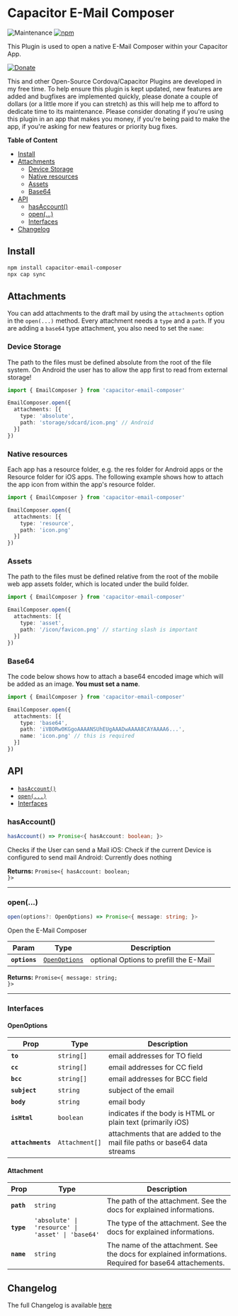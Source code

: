 # Capacitor E-Mail Composer

![Maintenance](https://img.shields.io/maintenance/yes/2023)
[![npm](https://img.shields.io/npm/v/capacitor-email-composer)](https://www.npmjs.com/package/capacitor-email-composer)

This Plugin is used to open a native E-Mail Composer within your Capacitor App.

<!-- DONATE -->
[![Donate](https://www.paypalobjects.com/en_US/i/btn/btn_donateCC_LG_global.gif)](https://www.paypal.com/cgi-bin/webscr?cmd=_s-xclick&hosted_button_id=LMX5TSQVMNMU6&source=url)

This and other Open-Source Cordova/Capacitor Plugins are developed in my free time.
To help ensure this plugin is kept updated, new features are added and bugfixes are implemented quickly, please donate a couple of dollars (or a little more if you can stretch) as this will help me to afford to dedicate time to its maintenance.
Please consider donating if you're using this plugin in an app that makes you money, if you're being paid to make the app, if you're asking for new features or priority bug fixes.
<!-- END DONATE -->

<!-- START doctoc generated TOC please keep comment here to allow auto update -->
<!-- DON'T EDIT THIS SECTION, INSTEAD RE-RUN doctoc TO UPDATE -->
**Table of Content**

- [Install](#install)
- [Attachments](#attachments)
  - [Device Storage](#device-storage)
  - [Native resources](#native-resources)
  - [Assets](#assets)
  - [Base64](#base64)
- [API](#api)
  - [hasAccount()](#hasaccount)
  - [open(...)](#open)
  - [Interfaces](#interfaces)
- [Changelog](#changelog)

<!-- END doctoc generated TOC please keep comment here to allow auto update -->

## Install

```bash
npm install capacitor-email-composer
npx cap sync
```

## Attachments

You can add attachments to the draft mail by using the `attachments` option in the `open(...)` method.
Every attachment needs a `type` and a `path`. If you are adding a `base64` type attachment, you also need to set the `name`:

### Device Storage

The path to the files must be defined absolute from the root of the file system. On Android the user has to allow the app first to read from external storage!

```ts
import { EmailComposer } from 'capacitor-email-composer'

EmailComposer.open({
  attachments: [{
    type: 'absolute',
    path: 'storage/sdcard/icon.png' // Android
  }]
})
```

### Native resources

Each app has a resource folder, e.g. the res folder for Android apps or the Resource folder for iOS apps. The following example shows how to attach the app icon from within the app's resource folder.

```ts
import { EmailComposer } from 'capacitor-email-composer'

EmailComposer.open({
  attachments: [{
    type: 'resource',
    path: 'icon.png'
  }]
})
```

### Assets

The path to the files must be defined relative from the root of the mobile web app assets folder, which is located under the build folder.

```ts
import { EmailComposer } from 'capacitor-email-composer'

EmailComposer.open({
  attachments: [{
    type: 'asset',
    path: '/icon/favicon.png' // starting slash is important
  }]
})
```

### Base64

The code below shows how to attach a base64 encoded image which will be added as an image. **You must set a name**.

```ts
import { EmailComposer } from 'capacitor-email-composer'

EmailComposer.open({
  attachments: [{
    type: 'base64',
    path: 'iVBORw0KGgoAAAANSUhEUgAAADwAAAA8CAYAAAA6...',
    name: 'icon.png' // this is required
  }]
})
```

## API

<docgen-index>

* [`hasAccount()`](#hasaccount)
* [`open(...)`](#open)
* [Interfaces](#interfaces)

</docgen-index>

<docgen-api>
<!--Update the source file JSDoc comments and rerun docgen to update the docs below-->

### hasAccount()

```typescript
hasAccount() => Promise<{ hasAccount: boolean; }>
```

Checks if the User can send a Mail
iOS: Check if the current Device is configured to send mail
Android: Currently does nothing

**Returns:** <code>Promise&lt;{ hasAccount: boolean; }&gt;</code>

--------------------


### open(...)

```typescript
open(options?: OpenOptions) => Promise<{ message: string; }>
```

Open the E-Mail Composer

| Param         | Type                                                | Description                            |
| ------------- | --------------------------------------------------- | -------------------------------------- |
| **`options`** | <code><a href="#openoptions">OpenOptions</a></code> | optional Options to prefill the E-Mail |

**Returns:** <code>Promise&lt;{ message: string; }&gt;</code>

--------------------


### Interfaces


#### OpenOptions

| Prop              | Type                      | Description                                                              |
| ----------------- | ------------------------- | ------------------------------------------------------------------------ |
| **`to`**          | <code>string[]</code>     | email addresses for TO field                                             |
| **`cc`**          | <code>string[]</code>     | email addresses for CC field                                             |
| **`bcc`**         | <code>string[]</code>     | email addresses for BCC field                                            |
| **`subject`**     | <code>string</code>       | subject of the email                                                     |
| **`body`**        | <code>string</code>       | email body                                                               |
| **`isHtml`**      | <code>boolean</code>      | indicates if the body is HTML or plain text (primarily iOS)              |
| **`attachments`** | <code>Attachment[]</code> | attachments that are added to the mail file paths or base64 data streams |


#### Attachment

| Prop       | Type                                                         | Description                                                                                            |
| ---------- | ------------------------------------------------------------ | ------------------------------------------------------------------------------------------------------ |
| **`path`** | <code>string</code>                                          | The path of the attachment. See the docs for explained informations.                                   |
| **`type`** | <code>'absolute' \| 'resource' \| 'asset' \| 'base64'</code> | The type of the attachment. See the docs for explained informations.                                   |
| **`name`** | <code>string</code>                                          | The name of the attachment. See the docs for explained informations. Required for base64 attachements. |

</docgen-api>

## Changelog

The full Changelog is available [here](CHANGELOG.md)
